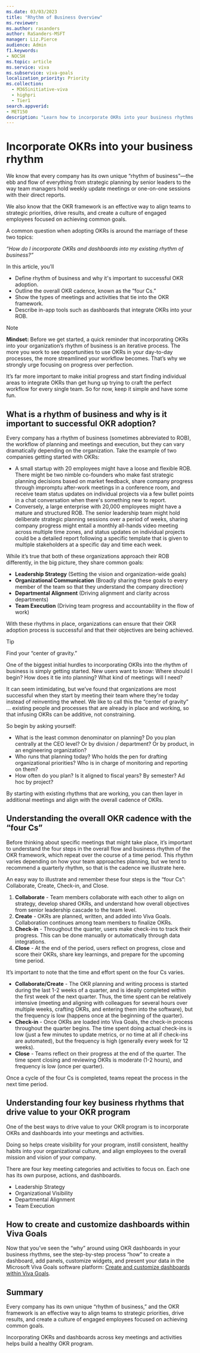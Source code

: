```yaml
---
ms.date: 03/03/2023
title: "Rhythm of Business Overview"
ms.reviewer: 
ms.author: rasanders
author: RaSanders-MSFT
manager: Liz.Pierce
audience: Admin
f1.keywords:
- NOCSH
ms.topic: article
ms.service: viva
ms.subservice: viva-goals
localization_priority: Priority
ms.collection:
  - M365initiative-viva
  - highpri
  - Tier1
search.appverid:
- MET150
description: "Learn how to incorporate OKRs into your business rhythms for a healthy OKR program."
---
```


# Incorporate OKRs into your business rhythm

We know that every company has its own unique “rhythm of business”—the ebb and flow of everything from strategic planning by senior leaders to the way team managers hold weekly update meetings or one-on-one sessions with their direct reports. 

We also know that the OKR framework is an effective way to align teams to strategic priorities, drive results, and create a culture of engaged employees focused on achieving common goals. 

A common question when adopting OKRs is around the marriage of these two topics:
 
*“How do I incorporate OKRs and dashboards into my existing rhythm of business?”*

In this article, you'll 

- Define rhythm of business and why it's important to successful OKR adoption.
- Outline the overall OKR cadence, known as the “four Cs.” 
- Show the types of meetings and activities that tie into the OKR framework.
- Describe in-app tools such as dashboards that integrate OKRs into your ROB.

> [!NOTE]
> **Mindset:** Before we get started, a quick reminder that incorporating OKRs into your organization’s rhythm of business is an iterative process. The more you work to see opportunities to use OKRs in your day-to-day processes, the more streamlined your workflow becomes. That’s why we strongly urge focusing on progress over perfection. 
> 
> It’s far more important to make initial progress and start finding individual areas to integrate OKRs than get hung up trying to craft the perfect workflow for every single team. So for now, keep it simple and have some fun. 

## What is a rhythm of business and why is it important to successful OKR adoption? 

Every company has a rhythm of business (sometimes abbreviated to ROB), the workflow of planning and meetings and execution, but they can vary dramatically depending on the organization. Take the example of two companies getting started with OKRs: 

- A small startup with 20 employees might have a loose and flexible ROB. There might be two nimble co-founders who make fast strategic planning decisions based on market feedback, share company progress through impromptu after-work meetings in a conference room, and receive team status updates on individual projects via a few bullet points in a chat conversation when there's something new to report. 
- Conversely, a large enterprise with 20,000 employees might have a mature and structured ROB. The senior leadership team might hold deliberate strategic planning sessions over a period of weeks, sharing company progress might entail a monthly all-hands video meeting across multiple time zones, and status updates on individual projects could be a detailed report following a specific template that is given to multiple stakeholders at a specific day and time each week. 

While it’s true that both of these organizations approach their ROB differently, in the big picture, they share common goals: 

- **Leadership Strategy** (Setting the vision and organization-wide goals) 
- **Organizational Communication** (Broadly sharing these goals to every member of the team so that they understand the company direction) 
- **Departmental Alignment** (Driving alignment and clarity across departments) 
- **Team Execution** (Driving team progress and accountability in the flow of work) 

With these rhythms in place, organizations can ensure that their OKR adoption process is successful and that their objectives are being achieved. 

> [!TIP]
> Find your “center of gravity.”

One of the biggest initial hurdles to incorporating OKRs into the rhythm of business is simply getting started. New users want to know: Where should I begin? How does it tie into planning? What kind of meetings will I need?   

It can seem intimidating, but we’ve found that organizations are most successful when they start by meeting their team where they're today instead of reinventing the wheel. We like to call this the “center of gravity” ... existing people and processes that are already in place and working, so that infusing OKRs can be additive, not constraining. 

So begin by asking yourself: 

- What is the least common denominator on planning? Do you plan centrally at the CEO level? Or by division / department? Or by product, in an engineering organization?  
- Who runs that planning today? Who holds the pen for drafting organizational priorities? Who is in charge of monitoring and reporting on them?  
- How often do you plan? Is it aligned to fiscal years? By semester? Ad hoc by project? 

By starting with existing rhythms that are working, you can then layer in additional meetings and align with the overall cadence of OKRs. 

## Understanding the overall OKR cadence with the “four Cs” 

Before thinking about specific meetings that might take place, it’s important to understand the four steps in the overall flow and business rhythm of the OKR framework, which repeat over the course of a time period. This rhythm varies depending on how your team approaches planning, but we tend to recommend a quarterly rhythm, so that is the cadence we illustrate here.  

An easy way to illustrate and remember these four steps is the “four Cs”: Collaborate, Create, Check-in, and Close. 

1. **Collaborate** - Team members collaborate with each other to align on strategy, develop shared OKRs, and understand how overall objectives from senior leadership cascade to the team level. 
1. **Create** - OKRs are planned, written, and added into Viva Goals. Collaboration continues among team members to finalize OKRs. 
1. **Check-in** - Throughout the quarter, users make check-ins to track their progress. This can be done manually or automatically through data integrations. 
1. **Close** - At the end of the period, users reflect on progress, close and score their OKRs, share key learnings, and prepare for the upcoming time period. 

It’s important to note that the time and effort spent on the four Cs varies. 

- **Collaborate/Create** - The OKR planning and writing process is started during the last 1-2 weeks of a quarter, and is ideally completed within the first week of the next quarter. Thus, the time spent can be relatively intensive (meeting and aligning with colleagues for several hours over multiple weeks, crafting OKRs, and entering them into the software), but the frequency is low (happens once at the beginning of the quarter). 
- **Check-in** - Once OKRs are loaded into Viva Goals, the check-in process throughout the quarter begins. The time spent doing actual check-ins is low (just a few minutes to update metrics, or no time at all if check-ins are automated), but the frequency is high (generally every week for 12 weeks). 
- **Close** - Teams reflect on their progress at the end of the quarter. The time spent closing and reviewing OKRs is moderate (1-2 hours), and frequency is low (once per quarter). 

Once a cycle of the four Cs is completed, teams repeat the process in the next time period. 

## Understanding four key business rhythms that drive value to your OKR program 

One of the best ways to drive value to your OKR program is to incorporate OKRs and dashboards into your meetings and activities. 

Doing so helps create visibility for your program, instill consistent, healthy habits into your organizational culture, and align employees to the overall mission and vision of your company. 

There are four key meeting categories and activities to focus on. Each one has its own purpose, actions, and dashboards. 

- Leadership Strategy 
- Organizational Visibility 
- Departmental Alignment 
- Team Execution 

## How to create and customize dashboards within Viva Goals 

Now that you’ve seen the “why” around using OKR dashboards in your business rhythms, see the step-by-step process “how” to create a dashboard, add panels, customize widgets, and present your data in the Microsoft Viva Goals software platform: [Create and customize dashboards within Viva Goals](https://support.microsoft.com/en-us/topic/review-dashboard-with-viva-goals-d195c526-1b6b-45e1-82fd-8daa21dd84a4).

## Summary

Every company has its own unique “rhythm of business,” and the OKR framework is an effective way to align teams to strategic priorities, drive results, and create a culture of engaged employees focused on achieving common goals.  

Incorporating OKRs and dashboards across key meetings and activities helps build a healthy OKR program. 
